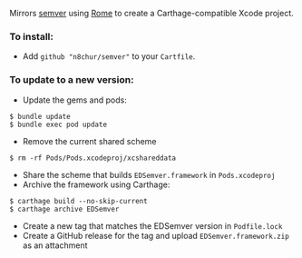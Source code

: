 Mirrors [semver](https://github.com/thisandagain/semver) using [Rome](https://github.com/neonichu/Rome) to create a Carthage-compatible Xcode project.

### To install:

- Add `github "n8chur/semver"` to your `Cartfile`.

### To update to a new version:

- Update the gems and pods:
```
$ bundle update
$ bundle exec pod update
```
- Remove the current shared scheme
```
$ rm -rf Pods/Pods.xcodeproj/xcshareddata
```
- Share the scheme that builds `EDSemver.framework` in `Pods.xcodeproj`
- Archive the framework using Carthage:
```
$ carthage build --no-skip-current
$ carthage archive EDSemver
```
- Create a new tag that matches the EDSemver version in `Podfile.lock`
- Create a GitHub release for the tag and upload `EDSemver.framework.zip` as an attachment
